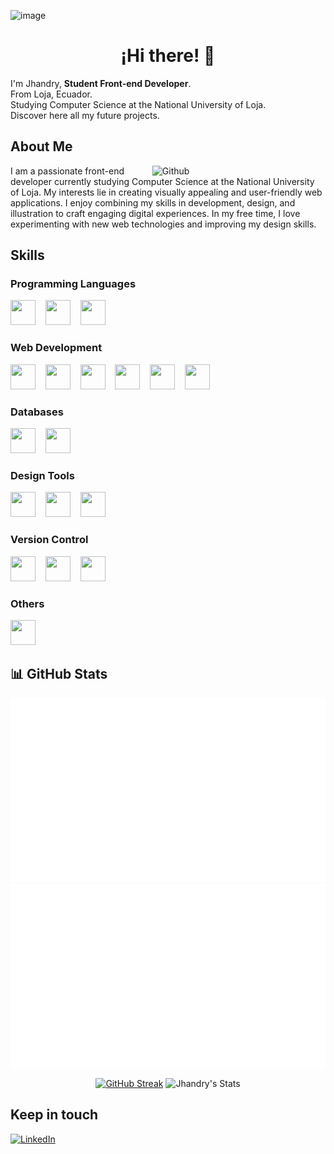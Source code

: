 ![image](https://github.com/user-attachments/assets/cbbcf101-1a5b-4335-869f-e892b02aee60)<h1 align="center">¡Hi there! 👋</h1>


I'm Jhandry, <strong>Student Front-end Developer</strong>.  
From Loja, Ecuador.  
Studying Computer Science at the National University of Loja.  
Discover here all my future projects.

## About Me
<img width="55%" align="right" alt="Github" src="https://raw.githubusercontent.com/onimur/.github/master/.resources/git-header.svg" />
I am a passionate front-end developer currently studying Computer Science at the National University of Loja. My interests lie in creating visually appealing and user-friendly web applications. I enjoy combining my skills in development, design, and illustration to craft engaging digital experiences. In my free time, I love experimenting with new web technologies and improving my design skills.

## Skills
### Programming Languages
<div>
<img width="40" height="40" src="https://cdn.jsdelivr.net/gh/devicons/devicon/icons/javascript/javascript-original.svg">&nbsp;&nbsp;&nbsp;
<img width="40" height="40" src="https://cdn.jsdelivr.net/gh/devicons/devicon/icons/python/python-original.svg">&nbsp;&nbsp;&nbsp;
<img width="40" height="40" src="https://cdn.jsdelivr.net/gh/devicons/devicon/icons/java/java-original.svg">
</div>

### Web Development
<div>
<img width="40" height="40" src="https://svgl.app/library/html5.svg">&nbsp;&nbsp;&nbsp;
<img width="40" height="40" src="https://svgl.app/library/css.svg">&nbsp;&nbsp;&nbsp;
<img width="40" height="40" src="https://cdn.jsdelivr.net/gh/devicons/devicon/icons/react/react-original-wordmark.svg">&nbsp;&nbsp;&nbsp;
<img width="40" height="40" src="https://cdn.jsdelivr.net/gh/devicons/devicon/icons/typescript/typescript-original.svg">&nbsp;&nbsp;&nbsp;
<img width="40" height="40" src="https://cdn.jsdelivr.net/gh/devicons/devicon/icons/nodejs/nodejs-original.svg">&nbsp;&nbsp;&nbsp;
<img width="40" height="40" src="https://cdn.jsdelivr.net/gh/devicons/devicon/icons/nextjs/nextjs-original.svg">
</div>

### Databases
<div>
<img width="40" height="40" src="https://cdn.jsdelivr.net/gh/devicons/devicon/icons/mysql/mysql-original-wordmark.svg">&nbsp;&nbsp;&nbsp;
<img width="40" height="40" src="https://svgl.app/library/mongodb.svg">
</div>

### Design Tools
<div>
<img width="40" height="40" src="https://cdn.jsdelivr.net/gh/devicons/devicon/icons/figma/figma-original.svg">&nbsp;&nbsp;&nbsp;
<img width="40" height="40" src="https://svgl.app/library/illustrator.svg">&nbsp;&nbsp;&nbsp;
<img width="40" height="40" src="https://svgl.app/library/photoshop.svg">
</div>

### Version Control
<div>
<img width="40" height="40" src="https://svgl.app/library/git.svg">&nbsp;&nbsp;&nbsp;
<img width="40" height="40" src="https://svgl.app/library/gitlab.svg">&nbsp;&nbsp;&nbsp;
<img width="40" height="40" src="https://svgl.app/library/github-dark.svg">
</div>

### Others
<div>
<img width="40" height="40" src="https://cdn.jsdelivr.net/gh/devicons/devicon/icons/docker/docker-original-wordmark.svg">
</div>

## 📊 GitHub Stats
<div align="center">
  <a href="https://github.com/JhandryChimbo/github-stats">

<img src="https://raw.githubusercontent.com/JhandryChimbo/github-stats/master/generated/overview.svg#gh-dark-mode-only"/>
<img src="https://raw.githubusercontent.com/JhandryChimbo/github-stats/master/generated/languages.svg#gh-dark-mode-only"/>

[![GitHub Streak](https://streak-stats.demolab.com/?user=JhandryChimbo&theme=radical)](https://git.io/streak-stats)
![Jhandry's Stats](https://github-profile-summary-cards.vercel.app/api/cards/profile-details?username=JhandryChimbo&theme=radical)

</a>
</div>


## Keep in touch

[![LinkedIn](https://img.shields.io/badge/LinkedIn-%230077B5.svg?logo=linkedin&logoColor=white)](https://www.linkedin.com/in/jhandrychimbo/) 





<!---
JhandryChimbo/JhandryChimbo is a ✨ special ✨ repository because its `README.md` (this file) appears on your GitHub profile.
You can click the Preview link to take a look at your changes.
--->
